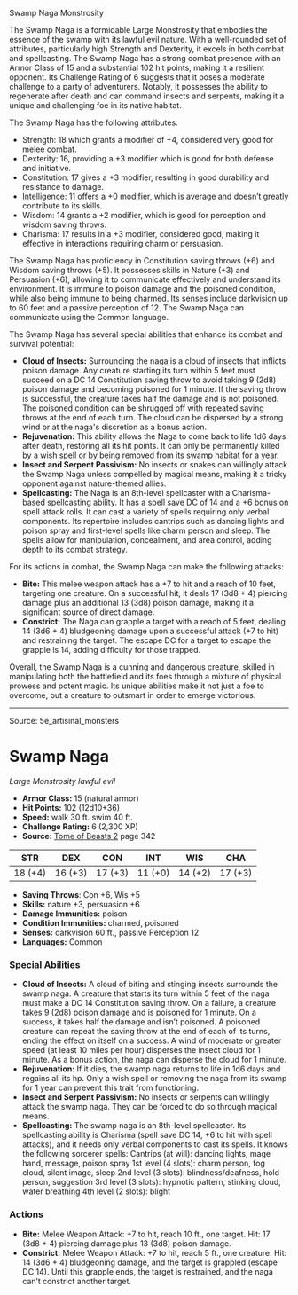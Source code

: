 <MonsterName/>Swamp Naga</MonsterName>
<CreatureType/>Monstrosity</CreatureType>

<summary>The Swamp Naga is a formidable Large Monstrosity that embodies the essence of the swamp with its lawful evil nature. With a well-rounded set of attributes, particularly high Strength and Dexterity, it excels in both combat and spellcasting. The Swamp Naga has a strong combat presence with an Armor Class of 15 and a substantial 102 hit points, making it a resilient opponent. Its Challenge Rating of 6 suggests that it poses a moderate challenge to a party of adventurers. Notably, it possesses the ability to regenerate after death and can command insects and serpents, making it a unique and challenging foe in its native habitat.</summary>

<detail>

The Swamp Naga has the following attributes: 
- Strength: 18 which grants a modifier of +4, considered very good for melee combat.
- Dexterity: 16, providing a +3 modifier which is good for both defense and initiative.
- Constitution: 17 gives a +3 modifier, resulting in good durability and resistance to damage.
- Intelligence: 11 offers a +0 modifier, which is average and doesn’t greatly contribute to its skills.
- Wisdom: 14 grants a +2 modifier, which is good for perception and wisdom saving throws.
- Charisma: 17 results in a +3 modifier, considered good, making it effective in interactions requiring charm or persuasion.

The Swamp Naga has proficiency in Constitution saving throws (+6) and Wisdom saving throws (+5). It possesses skills in Nature (+3) and Persuasion (+6), allowing it to communicate effectively and understand its environment. It is immune to poison damage and the poisoned condition, while also being immune to being charmed. Its senses include darkvision up to 60 feet and a passive perception of 12. The Swamp Naga can communicate using the Common language.

The Swamp Naga has several special abilities that enhance its combat and survival potential:
- **Cloud of Insects:** Surrounding the naga is a cloud of insects that inflicts poison damage. Any creature starting its turn within 5 feet must succeed on a DC 14 Constitution saving throw to avoid taking 9 (2d8) poison damage and becoming poisoned for 1 minute. If the saving throw is successful, the creature takes half the damage and is not poisoned. The poisoned condition can be shrugged off with repeated saving throws at the end of each turn. The cloud can be dispersed by a strong wind or at the naga's discretion as a bonus action.
- **Rejuvenation:** This ability allows the Naga to come back to life 1d6 days after death, restoring all its hit points. It can only be permanently killed by a wish spell or by being removed from its swamp habitat for a year.
- **Insect and Serpent Passivism:** No insects or snakes can willingly attack the Swamp Naga unless compelled by magical means, making it a tricky opponent against nature-themed allies.
- **Spellcasting:** The Naga is an 8th-level spellcaster with a Charisma-based spellcasting ability. It has a spell save DC of 14 and a +6 bonus on spell attack rolls. It can cast a variety of spells requiring only verbal components. Its repertoire includes cantrips such as dancing lights and poison spray and first-level spells like charm person and sleep. The spells allow for manipulation, concealment, and area control, adding depth to its combat strategy.

For its actions in combat, the Swamp Naga can make the following attacks:
- **Bite:** This melee weapon attack has a +7 to hit and a reach of 10 feet, targeting one creature. On a successful hit, it deals 17 (3d8 + 4) piercing damage plus an additional 13 (3d8) poison damage, making it a significant source of direct damage.
- **Constrict:** The Naga can grapple a target with a reach of 5 feet, dealing 14 (3d6 + 4) bludgeoning damage upon a successful attack (+7 to hit) and restraining the target. The escape DC for a target to escape the grapple is 14, adding difficulty for those trapped.

Overall, the Swamp Naga is a cunning and dangerous creature, skilled in manipulating both the battlefield and its foes through a mixture of physical prowess and potent magic. Its unique abilities make it not just a foe to overcome, but a creature to outsmart in order to emerge victorious.</detail>



---

Source: 5e_artisinal_monsters

# Swamp Naga

*Large* *Monstrosity* *lawful evil*

- **Armor Class:** 15 (natural armor)
- **Hit Points:** 102 (12d10+36)
- **Speed:** walk 30 ft. swim 40 ft.
- **Challenge Rating:** 6 (2,300 XP)
- **Source:** [Tome of Beasts 2](https://koboldpress.com/kpstore/product/tome-of-beasts-2-for-5th-edition) page 342

| STR | DEX | CON | INT | WIS | CHA |
| --- | --- | --- | --- | --- | --- |
| 18 (+4) | 16 (+3) | 17 (+3) | 11 (+0) | 14 (+2) | 17 (+3) |

- **Saving Throws**: Con +6, Wis +5
- **Skills:** nature +3, persuasion +6
- **Damage Immunities:** poison
- **Condition Immunities:** charmed, poisoned
- **Senses:** darkvision 60 ft., passive Perception 12
- **Languages:** Common

### Special Abilities

- **Cloud of Insects:** A cloud of biting and stinging insects surrounds the swamp naga. A creature that starts its turn within 5 feet of the naga must make a DC 14 Constitution saving throw. On a failure, a creature takes 9 (2d8) poison damage and is poisoned for 1 minute. On a success, it takes half the damage and isn’t poisoned. A poisoned creature can repeat the saving throw at the end of each of its turns, ending the effect on itself on a success. A wind of moderate or greater speed (at least 10 miles per hour) disperses the insect cloud for 1 minute. As a bonus action, the naga can disperse the cloud for 1 minute.
- **Rejuvenation:** If it dies, the swamp naga returns to life in 1d6 days and regains all its hp. Only a wish spell or removing the naga from its swamp for 1 year can prevent this trait from functioning.
- **Insect and Serpent Passivism:** No insects or serpents can willingly attack the swamp naga. They can be forced to do so through magical means.
- **Spellcasting:** The swamp naga is an 8th-level spellcaster. Its spellcasting ability is Charisma (spell save DC 14, +6 to hit with spell attacks), and it needs only verbal components to cast its spells. It knows the following sorcerer spells:
Cantrips (at will): dancing lights, mage hand, message, poison spray
1st level (4 slots): charm person, fog cloud, silent image, sleep
2nd level (3 slots): blindness/deafness, hold person, suggestion
3rd level (3 slots): hypnotic pattern, stinking cloud, water breathing
4th level (2 slots): blight

### Actions

- **Bite:** Melee Weapon Attack: +7 to hit, reach 10 ft., one target. Hit: 17 (3d8 + 4) piercing damage plus 13 (3d8) poison damage.
- **Constrict:** Melee Weapon Attack: +7 to hit, reach 5 ft., one creature. Hit: 14 (3d6 + 4) bludgeoning damage, and the target is grappled (escape DC 14). Until this grapple ends, the target is restrained, and the naga can’t constrict another target.




